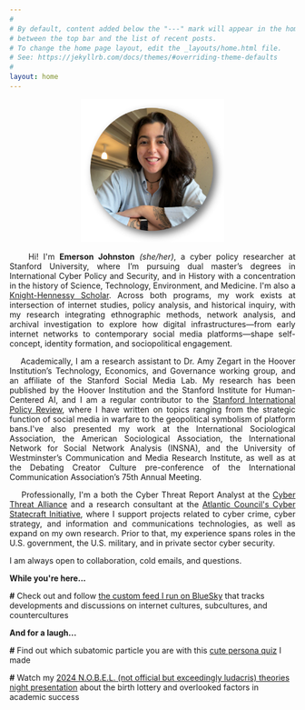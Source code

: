 ```yaml
---
#
# By default, content added below the "---" mark will appear in the home page
# between the top bar and the list of recent posts.
# To change the home page layout, edit the _layouts/home.html file.
# See: https://jekyllrb.com/docs/themes/#overriding-theme-defaults
#
layout: home
---
```


<p align="center" title="Emerson Johnston Headshot">
   <img src="/images/headshot.png" width="50%" />
</p>

<p style="text-align: justify;">
&nbsp;&nbsp;&nbsp;&nbsp;Hi! I'm <strong>Emerson Johnston</strong> <em>(she/her)</em>, a cyber policy researcher at Stanford University, where I’m pursuing dual master’s degrees in International Cyber Policy and Security, and in History with a concentration in the history of Science, Technology, Environment, and Medicine. I'm also a <a href="https://knight-hennessy.stanford.edu/people/emerson-johnston">Knight-Hennessy Scholar</a>. Across both programs, my work exists at intersection of internet studies, policy analysis, and historical inquiry, with my research integrating ethnographic methods, network analysis, and archival investigation to explore how digital infrastructures—from early internet networks to contemporary social media platforms—shape self-concept, identity formation, and sociopolitical engagement. 
</p>

<p style="text-align: justify;">
&nbsp;&nbsp;&nbsp;&nbsp;Academically, I am a research assistant to Dr. Amy Zegart in the Hoover Institution’s Technology, Economics, and Governance working group, and an affiliate of the Stanford Social Media Lab. My research has been published by the Hoover Institution and the Stanford Institute for Human-Centered AI, and I am a regular contributor to the <a href="https://fsi.stanford.edu/sipr">Stanford International Policy Review</a>, where I have written on topics ranging from the strategic function of social media in warfare to the geopolitical symbolism of platform bans.I've also presented my work at the International Sociological Association, the American Sociological Association, the International Network for Social Network Analysis (INSNA), and the University of Westminster’s Communication and Media Research Institute, as well as at the Debating Creator Culture pre-conference of the International Communication Association’s 75th Annual Meeting.</p>

<p style="text-align: justify;">
&nbsp;&nbsp;&nbsp;&nbsp;Professionally, I'm a both the Cyber Threat Report Analyst at the <a href="https://www.cyberthreatalliance.org/">Cyber Threat Alliance</a> and a research consultant at the <a href="https://dfrlab.org/policy/cyber-statecraft-initiative/">Atlantic Council's Cyber Statecraft Initiative</a>, where I support projects related to cyber crime, cyber strategy, and information and communications technologies, as well as expand on my own research. Prior to that, my experience spans roles in the U.S. government, the U.S. military, and in private sector cyber security.
</p>

<p style="text-align: justify;">
I am always open to collaboration, cold emails, and questions.
</p>

<p><strong>While you're here...</strong></p>   
<!--
<p> <strong>#</strong> Check out <a href="https://usenet.evjohnston.com/index.html">an interactive version</a> of my ongoing masters thesis work </p>
-->
<p> <strong>#</strong> Check out and follow <a href="https://bsky.app/profile/idenarch.bsky.social/feed/internetculture">the custom feed I run on BlueSky</a> that tracks developments and discussions on internet cultures, subcultures, and countercultures </p>

<p><strong>And for a laugh...</strong></p>   

<p> <strong>#</strong> Find out which subatomic particle you are with this <a href="http://particlepersona.emersonjohnston.org/">cute persona quiz</a> I made </p>
<p> <strong>#</strong> Watch my <a href="https://www.youtube.com/watch?v=nwY5JI-0pmo&list=PPSV">2024 N.O.B.E.L. (not official but exceedingly ludacris) theories night presentation</a> about the birth lottery and overlooked factors in academic success</p>
